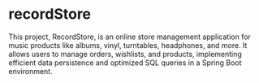 # recordStore
This project, RecordStore, is an online store management application for music products like albums, vinyl, turntables, headphones, and more. It allows users to manage orders, wishlists, and products, implementing efficient data persistence and optimized SQL queries in a Spring Boot environment.
